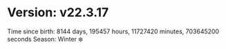 # Version: v22.3.17
Time since birth: 8144 days, 195457 hours, 11727420 minutes, 703645200 seconds
Season: Winter ❄️

